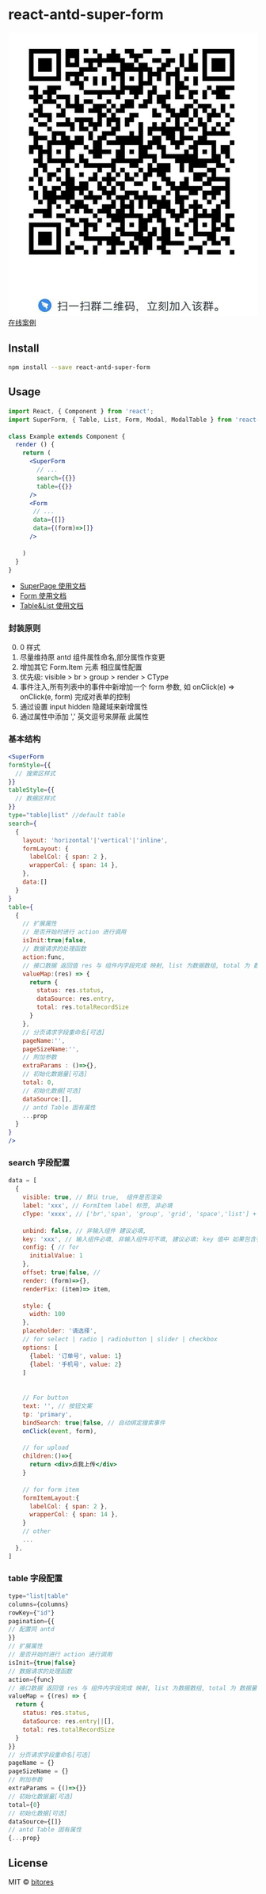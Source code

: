 # react-antd-super-form
![](./dding.png)
[在线案例](https://codesandbox.io/s/react-antd-super-form-j7bvp)
## Install

```bash
npm install --save react-antd-super-form
```

## Usage

```jsx
import React, { Component } from 'react';
import SuperForm, { Table, List, Form, Modal, ModalTable } from 'react-antd-super-form';

class Example extends Component {
  render () {
    return (
      <SuperForm
        // ...
        search={{}}
        table={{}}
      />
      <Form 
       // ...
       data={[]}
       data={(form)=>[]}
      />

    )
  }
}
```

- [SuperPage 使用文档](https://github.com/bitores/react-antd-super-form/blob/master/docs/SuperPage.md)
- [Form 使用文档](https://github.com/bitores/react-antd-super-form/blob/master/docs/Form.md)
- [Table&List 使用文档](https://github.com/bitores/react-antd-super-form/blob/master/docs/Table|List.md)


### 封装原则
0. 0 样式
1. 尽量维持原 antd 组件属性命名,部分属性作变更
2. 增加其它 Form.Item 元素 相应属性配置
3. 优先级: visible > br >  group > render > CType 
4. 事件注入,所有列表中的事件中新增加一个 form 参数, 如 onClick(e) => onClick(e, form) 完成对表单的控制
5. 通过设置 input hidden 隐藏域来新增属性
6. 通过属性中添加 ',' 英文逗号来屏蔽 此属性


### 基本结构
```jsx
<SuperForm
formStyle={{
  // 搜索区样式
}}
tableStyle={{
  // 数据区样式
}}
type="table|list" //default table
search={
  {
    layout: 'horizontal'|'vertical'|'inline',
    formLayout: {
      labelCol: { span: 2 },
      wrapperCol: { span: 14 },
    },
    data:[]
  }
}
table={
  {
    // 扩展属性
    // 是否开始时进行 action 进行调用
    isInit:true|false,
    // 数据请求的处理函数
    action:func,
    // 接口数据 返回值 res 与 组件内字段完成 映射, list 为数据数组, total 为 数据量, status 为接口是否正常
    valueMap:(res) => {
      return {
        status: res.status,
        dataSource: res.entry,
        total: res.totalRecordSize
      }
    },
    // 分页请求字段重命名[可选]
    pageName:'',
    pageSizeName:'',
    // 附加参数
    extraParams : ()=>{},
    // 初始化数据量[可选]
    total: 0,
    // 初始化数据[可选]
    dataSource:[],
    // antd Table 固有属性
    ...prop
  }
}
/>
```

### search 字段配置
```jsx
data = [
  {
    visible: true, // 默认 true,  组件是否渲染
    label: 'xxx', // FormItem label 标签, 非必填
    cType: 'xxxx', // ['br','span', 'group', 'grid', 'space','list'] + Antd Component

    unbind: false, // 非输入组件 建议必填, 
    key: 'xxx', // 输入组件必填, 非输入组件可不填, 建议必填: key 值中 如果包含有逗号则此参数在提交时会被过滤
    config: { // for 
      initialValue: 1
    },
    offset: true|false, // 
    render: (form)=>{},
    renderFix: (item)=> item,

    style: {
      width: 100
    },
    placeholder: '请选择',
    // for select | radio | radiobutton | slider | checkbox
    options: [
      {label: '订单号', value: 1}
      {label: '手机号', value: 2}
    ]

  
    // For button
    text: '', // 按钮文案
    tp: 'primary',
    bindSearch: true|false, // 自动绑定搜索事件
    onClick(event, form),

    // for upload
    children:()=>{
      return <div>点我上传</div>
    }

    // for form item
    formItemLayout:{
      labelCol: { span: 2 },
      wrapperCol: { span: 14 },
    }
    // other
    ...
  },
]
```

### table 字段配置
```jsx
type="list|table"
columns={columns}
rowKey={"id"}
pagination={{
// 配置同 antd
}}
// 扩展属性
// 是否开始时进行 action 进行调用
isInit={true|false}
// 数据请求的处理函数
action={func}
// 接口数据 返回值 res 与 组件内字段完成 映射, list 为数据数组, total 为 数据量, status 为接口是否正常
valueMap = {(res) => {
  return {
    status: res.status,
    dataSource: res.entry||[],
    total: res.totalRecordSize
  }
}}
// 分页请求字段重命名[可选]
pageName = {}
pageSizeName = {}
// 附加参数
extraParams = {()=>{}}
// 初始化数据量[可选]
total={0}
// 初始化数据[可选]
dataSource={[]}
// antd Table 固有属性
{...prop}

```

## License

MIT © [bitores](https://github.com/bitores)
